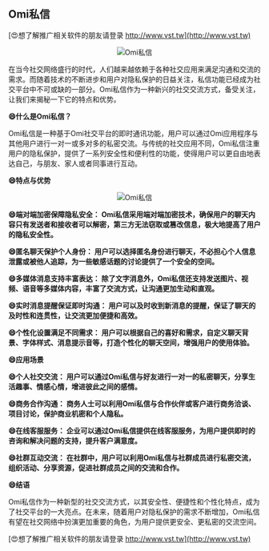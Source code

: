 ## **Omi私信**

[😍想了解推广相关软件的朋友请登录 http://www.vst.tw](http://www.vst.tw)

 <center><img src="https://vst.tw/MP4/tuiguang/png/3.png" alt="Omi私信"></center>

在当今社交网络盛行的时代，人们越来越依赖于各种社交应用来满足沟通和交流的需求。而随着技术的不断进步和用户对隐私保护的日益关注，私信功能已经成为社交平台中不可或缺的一部分。Omi私信作为一种新兴的社交交流方式，备受关注，让我们来揭秘一下它的特点和优势。

**😄什么是Omi私信？**

Omi私信是一种基于Omi社交平台的即时通讯功能，用户可以通过Omi应用程序与其他用户进行一对一或多对多的私密交流。与传统的社交应用不同，Omi私信注重用户的隐私保护，提供了一系列安全性和便利性的功能，使得用户可以更自由地表达自己，与朋友、家人或者同事进行互动。

**😄特点与优势**

 <center><img src="https://vst.tw/MP4/tuiguang/png/3.png" alt="Omi私信"></center>

**😄端对端加密保障隐私安全： Omi私信采用端对端加密技术，确保用户的聊天内容只有发送者和接收者可以解密，第三方无法窃取或篡改信息，极大地提高了用户的隐私安全性。**

**😄匿名聊天保护个人身份： 用户可以选择匿名身份进行聊天，不必担心个人信息泄露或被他人追踪，为一些敏感话题的讨论提供了一个安全的空间。**

**😄多媒体消息支持丰富表达： 除了文字消息外，Omi私信还支持发送图片、视频、语音等多媒体内容，丰富了交流方式，让沟通更加生动和直观。**

**😄实时消息提醒保证即时沟通： 用户可以及时收到新消息的提醒，保证了聊天的及时性和连贯性，让交流更加便捷和高效。**

**😄个性化设置满足不同需求： 用户可以根据自己的喜好和需求，自定义聊天背景、字体样式、消息提示音等，打造个性化的聊天空间，增强用户的使用体验。**

**😄应用场景**

**😄个人社交交流： 用户可以通过Omi私信与好友进行一对一的私密聊天，分享生活趣事、情感心情，增进彼此之间的感情。**

**😄商务合作沟通： 商务人士可以利用Omi私信与合作伙伴或客户进行商务洽谈、项目讨论，保护商业机密和个人隐私。**

**😄在线客服服务： 企业可以通过Omi私信提供在线客服服务，为用户提供即时的咨询和解决问题的支持，提升客户满意度。**

**😄社群互动交流： 在社群中，用户可以利用Omi私信与社群成员进行私密交流，组织活动、分享资源，促进社群成员之间的交流和合作。**

**😄结语**

Omi私信作为一种新型的社交交流方式，以其安全性、便捷性和个性化特点，成为了社交平台的一大亮点。在未来，随着用户对隐私保护的需求不断增加，Omi私信有望在社交网络中扮演更加重要的角色，为用户提供更安全、更私密的交流空间。

[😍想了解推广相关软件的朋友请登录 http://www.vst.tw](http://www.vst.tw)



